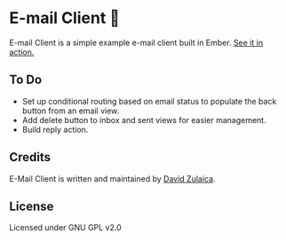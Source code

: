 # E-mail Client 📧
E-mail Client is a simple example e-mail client built in Ember. [See it in action.](http://zulaica.github.io/email-client/)

## To Do
- Set up conditional routing based on email status to populate the back button from an email view.
- Add delete button to inbox and sent views for easier management.
- Build reply action.

## Credits
E-Mail Client is written and maintained by [David Zulaica](http://zulaica.info).

## License
Licensed under GNU GPL v2.0
